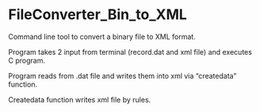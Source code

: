 # FileConverter_Bin_to_XML
  Command line tool to convert a binary file to XML format.
  
  Program takes 2 input from terminal (record.dat and xml file) and
executes C program.

  Program reads from .dat file and writes them into xml via “createdata”
function.

  Createdata function writes xml file by rules.

  
